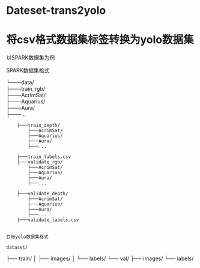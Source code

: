 # Dateset-trans2yolo

# 将csv格式数据集标签转换为yolo数据集

以SPARK数据集为例

SPARK数据集格式

└───data/  
        ├───train_rgb/  
            ├───AcrimSat/  
            ├───Aquarius/  
            ├───Aura/  
            ├───...
            
        ├───train_depth/  
            ├───AcrimSat/  
            ├───Aquarius/  
            ├───Aura/  
            ├───...
            
        ├───train_labels.csv
        ├───validate_rgb/  
            ├───AcrimSat/  
            ├───Aquarius/  
            ├───Aura/  
            ├───...
            
        ├───validate_depth/  
            ├───AcrimSat/  
            ├───Aquarius/  
            ├───Aura/  
            ├───... 
        ├───validate_labels.csv


    目标yolo数据集格式
    
    dataset/
├── train/
│   ├── images/
│   └── labels/
└── val/
    ├── images/
    └── labels/
